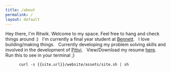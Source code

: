 ```yaml
---
title: /about
permalink: /
layout: default
---
```


Hey there, I'm Ritwik.
      Welcome to my space. 
      Feel free to hang and check things around :)
&nbsp;
I'm currently a final year student at [Bennett](https://www.bennett.edu.in/).
&nbsp;
I love building/making things.
&nbsp;
Currently developing my problem solving skills and 
                        involved in the development of [Pitivi](http://http://www.pitivi.org/).
&nbsp;
View/Download my resume [here](/resume).
&nbsp;
Run this to see in your terminal ;)
```
      curl -s {{site.url}}/website/assets/site.sh | sh
```
